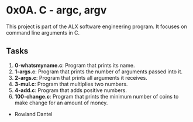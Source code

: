 # 0x0A. C - argc, argv

This project is part of the ALX software engineering program. It focuses on command line arguments in C.

## Tasks

1. **0-whatsmyname.c**: Program that prints its name.
2. **1-args.c**: Program that prints the number of arguments passed into it.
3. **2-args.c**: Program that prints all arguments it receives.
4. **3-mul.c**: Program that multiplies two numbers.
5. **4-add.c**: Program that adds positive numbers.
6. **100-change.c**: Program that prints the minimum number of coins to make change for an amount of money.



- Rowland Dantel


